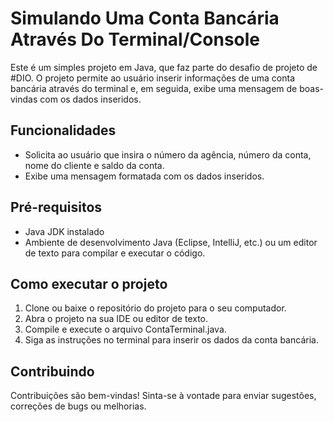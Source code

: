 # Simulando Uma Conta Bancária Através Do Terminal/Console

Este é um simples projeto em Java, que faz parte do desafio de projeto de #DIO. O projeto permite ao usuário inserir informações de uma conta bancária através do terminal e, em seguida, exibe uma mensagem de boas-vindas com os dados inseridos.

## Funcionalidades

- Solicita ao usuário que insira o número da agência, número da conta, nome do cliente e saldo da conta.
- Exibe uma mensagem formatada com os dados inseridos.

## Pré-requisitos

- Java JDK instalado
- Ambiente de desenvolvimento Java (Eclipse, IntelliJ, etc.) ou um editor de texto para compilar e executar o código.

## Como executar o projeto

1. Clone ou baixe o repositório do projeto para o seu computador.
2. Abra o projeto na sua IDE ou editor de texto.
3. Compile e execute o arquivo ContaTerminal.java.
4. Siga as instruções no terminal para inserir os dados da conta bancária.


## Contribuindo

Contribuições são bem-vindas! Sinta-se à vontade para enviar sugestões, correções de bugs ou melhorias.